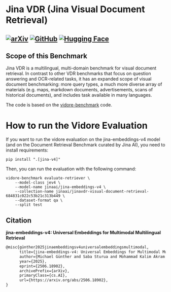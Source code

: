 # Jina VDR (Jina Visual Document Retrieval)

[![arXiv](https://img.shields.io/badge/arXiv-2506.18902-b31b1b.svg?style=for-the-badge)](https://arxiv.org/abs/2506.18902)
[![GitHub](https://img.shields.io/badge/Jina%20VDR-100000?style=for-the-badge&logo=github&logoColor=white)](https://github.com/jina-ai/jina-vdr)
[![Hugging Face](https://img.shields.io/badge/Jina%20VDR%20Collecttion-FFD21E?style=for-the-badge&logo=huggingface&logoColor=000)](https://huggingface.co/collections/jinaai/jinavdr-visual-document-retrieval-684831c022c53b21c313b449)
---

## Scope of this Benchmark

Jina VDR is a multilingual, multi-domain benchmark for visual document retrieval.
In contrast to other VDR  benchmarks that focus on question answering and OCR-related tasks, it has an expanded scope of visual document benchmarking:
more query types, a much more diverse array of materials (e.g. maps, markdown documents, advertisements, scans of historical documents), and includes task available in many languages.

The code is based on the [vidore-benchmark](https://github.com/illuin-tech/vidore-benchmark) code.

# How to run the Vidore Evaluation

If you want to run the vidore evaluation on the jina-embeddings-v4 model (and on the Document Retrieval Benchmark curated by Jina AI), you need to install requirements:

```
pip install ".[jina-v4]"
```

Then, you can run the evaluation with the following command:

```
vidore-benchmark evaluate-retriever \
    --model-class jev4 \
    --model-name jinaai/jina-embeddings-v4 \
    --collection-name jinaai/jinavdr-visual-document-retrieval-684831c022c53b21c313b449 \
    --dataset-format qa \
    --split test
```



## Citation

**jina-embeddings-v4: Universal Embeddings for Multimodal Multilingual Retrieval**  

```latex
@misc{günther2025jinaembeddingsv4universalembeddingsmultimodal,
      title={jina-embeddings-v4: Universal Embeddings for Multimodal Multilingual Retrieval}, 
      author={Michael Günther and Saba Sturua and Mohammad Kalim Akram and Isabelle Mohr and Andrei Ungureanu and Sedigheh Eslami and Scott Martens and Bo Wang and Nan Wang and Han Xiao},
      year={2025},
      eprint={2506.18902},
      archivePrefix={arXiv},
      primaryClass={cs.AI},
      url={https://arxiv.org/abs/2506.18902}, 
}
```
